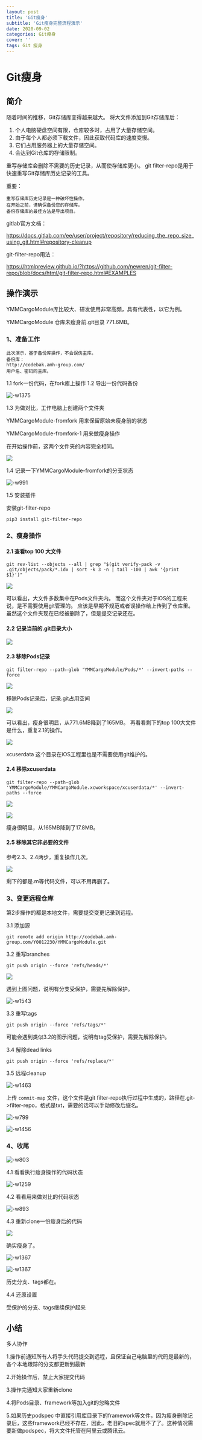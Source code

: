 ```yaml
---
layout: post
title: 'Git瘦身'
subtitle: 'Git瘦身完整流程演示'
date: 2020-09-02
categories: Git瘦身
cover: ''
tags: Git 瘦身
---
```


# Git瘦身

## 简介

随着时间的推移，Git存储库变得越来越大。 将大文件添加到Git存储库后：

1. 个人电脑硬盘空间有限，仓库较多时，占用了大量存储空间。
2. 由于每个人都必须下载文件，因此获取代码库的速度变慢。
3. 它们占用服务器上的大量存储空间。
4. 会达到Git仓库的存储限制。


重写存储库会删除不需要的历史记录，从而使存储库更小。 
git filter-repo是用于快速重写Git存储库历史记录的工具。

重要：
```
重写存储库历史记录是一种破坏性操作。 
在开始之前，请确保备份您的存储库。 
备份存储库的最佳方法是导出项目。
```

gitlab官方文档：

https://docs.gitlab.com/ee/user/project/repository/reducing_the_repo_size_using_git.html#repository-cleanup

git-filter-repo用法：

https://htmlpreview.github.io/?https://github.com/newren/git-filter-repo/blob/docs/html/git-filter-repo.html#EXAMPLES

## 操作演示



YMMCargoModule库比较大、研发使用非常高频，具有代表性，以它为例。

YMMCargoModule 仓库未瘦身前.git目录 771.6MB。

### 1、准备工作


```
此次演示，基于备份库操作，不会误伤主库。
备份库：
http://codebak.amh-group.com/
用户名、密码同主库。
```

1.1 fork一份代码，在fork库上操作
1.2 导出一份代码备份

![-w1375](../../../assets/img/15990276272756/15990341888129.jpg)

1.3 为做对比，工作电脑上创建两个文件夹

YMMCargoModule-fromfork
用来保留原始未瘦身前的状态

YMMCargoModule-fromfork-1
用来做瘦身操作

在开始操作前，这两个文件夹的内容完全相同。

![](../../../assets/img/15990276272756/15990316016909.jpg)

1.4 记录一下YMMCargoModule-fromfork的分支状态

![-w991](../../../assets/img/15990276272756/15990317126920.jpg)

1.5 安装插件

安装git-filter-repo

```
pip3 install git-filter-repo
```


### 2、瘦身操作
 
 #### 2.1 查看top 100 大文件
 
```
git rev-list --objects --all | grep "$(git verify-pack -v .git/objects/pack/*.idx | sort -k 3 -n | tail -100 | awk '{print $1}')"
```
 
![](../../../assets/img/15990276272756/15990318563766.jpg)

可以看出，大文件多数集中在Pods文件夹内。
而这个文件夹对于iOS的工程来说，是不需要使用git管理的。
应该是早期不规范或者误操作给上传到了仓库里。
虽然这个文件夹现在已经被删除了，但是提交记录还在。

#### 2.2 记录当前的.git目录大小

![](../../../assets/img/15990276272756/15990319918941.jpg)

#### 2.3 移除Pods记录

```
git filter-repo --path-glob 'YMMCargoModule/Pods/*' --invert-paths --force
```

![](../../../assets/img/15990276272756/15990320262625.jpg)

移除Pods记录后，记录.git占用空间

![](../../../assets/img/15990276272756/15990320115574.jpg)

可以看出，瘦身很明显，从771.6MB降到了165MB。
再看看剩下的top 100大文件是什么，重复2.1的操作。

![](../../../assets/img/15990276272756/15990320799378.jpg)

xcuserdata
这个目录在iOS工程里也是不需要使用git维护的。

#### 2.4 移除xcuserdata

```
git filter-repo --path-glob 'YMMCargoModule/YMMCargoModule.xcworkspace/xcuserdata/*' --invert-paths --force
```

![](../../../assets/img/15990276272756/15990321194377.jpg)

![](../../../assets/img/15990276272756/15990321357542.jpg)

瘦身很明显，从165MB降到了17.8MB。

#### 2.5 移除其它非必要的文件

参考2.3、2.4两步，重复操作几次。

![](../../../assets/img/15990276272756/15990321753370.jpg)

剩下的都是.m等代码文件，可以不用再删了。

### 3、变更远程仓库

第2步操作的都是本地文件，需要提交变更记录到远程。

3.1 添加源


```
git remote add origin http://codebak.amh-group.com/Y0012230/YMMCargoModule.git
```

3.2 重写branches

```
git push origin --force 'refs/heads/*'
```

![](../../../assets/img/15990276272756/15990322442521.jpg)

遇到上图问题，说明有分支受保护，需要先解除保护。

![-w1543](../../../assets/img/15990276272756/15990322918823.jpg)

3.3 重写tags


```
git push origin --force 'refs/tags/*'
```

可能会遇到类似3.2的图示问题，说明有tag受保护，需要先解除保护。

3.4 解除dead links

```
git push origin --force 'refs/replace/*'
```
3.5 远程cleanup

![-w1463](../../../assets/img/15990276272756/15990332292139.jpg)

上传 `commit-map` 文件，这个文件是git filter-repo执行过程中生成的，路径在.git->filter-repo，格式是txt，需要的话可以手动修改后缀名。

![-w799](../../../assets/img/15990276272756/15990333149932.jpg)

![-w1456](../../../assets/img/15990276272756/15990360344003.jpg)



### 4、收尾


![-w803](../../../assets/img/15990276272756/15990331686517.jpg)

4.1 看看执行瘦身操作的代码状态

![-w1259](../../../assets/img/15990276272756/15990327848857.jpg)

4.2 看看用来做对比的代码状态

![-w893](../../../assets/img/15990276272756/15990329806989.jpg)

4.3 重新clone一份瘦身后的代码

![](../../../assets/img/15990276272756/15990328820714.jpg)

确实瘦身了。

![-w1367](../../../assets/img/15990276272756/15990362673149.jpg)

![-w1367](../../../assets/img/15990276272756/15990363764692.jpg)



历史分支、tags都在。


4.4 还原设置

受保护的分支、tags继续保护起来

## 小结

多人协作

1.操作前通知所有人将手头代码提交到远程，且保证自己电脑里的代码是最新的，各个本地跟踪的分支都更新到最新

2.开始操作后，禁止大家提交代码

3.操作完通知大家重新clone

4.将Pods目录、framework等加入git的忽略文件

5.如果历史podspec 中直接引用库目录下的framework等文件，因为瘦身删除记录后，这些framework已经不存在，因此，老旧的spec就用不了了。这种情况需要新做podspec，将大文件托管在阿里云或腾讯云。